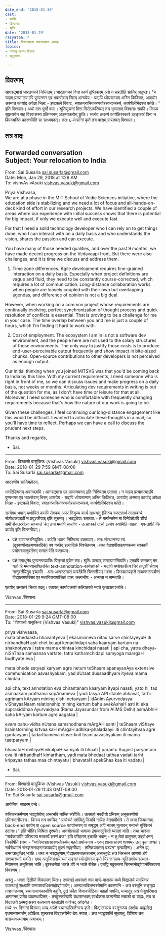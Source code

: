 ```yaml
---
date_end: '2018-01-30'
cast:
- सायिः
- विश्वासः
- श्रुतिः
date: '2018-01-29'
rasyataa: 4
title: विश्वासस्य भारतागमन आग्रहः
topics:
- नयन्तृ-भृत्य-विवादः
- सुसूचना

---
```


## विवरणम्
आगस्ट्मासे भारतगमनं चिन्तितम्। भारतागमनं विना कार्यं तृप्तिकरम् अग्रे न सरतीति सायिर् अतृप्तः। "न चाहम् प्रत्यागत्याऽपि पुण्यनगर एव भवत्सेवाम् चिरम् आश्रयेय - यद्यपि ध्येयसाम्यम् अस्ति किञ्चित्, आवयोर् अस्मात् कार्याद् अपेक्षा भिन्नाः - इष्टफले विवादः, स्वातन्त्र्यनियन्त्रणयोरसामञ्जस्यं, कार्यशैलीभेदश्च वर्तते। " इति विश्वासः। अधो दत्तः पूर्णो वादः। श्रुतिसूचनां विना तिरोऽकरिष्यत् तत्र भृत्यताम् विश्वासः सपदि। किञ्च सुप्रत्ययेन सह विश्वासस्य प्रतिगमनम् अङ्ग्यकरोच् छ्रुतिः। सत्येवं तत्क्षणं कार्यतिरस्कारे ऽहङ्कारं विना न किमप्यस्ति कारणमिति सा साध्ववदत्।  ततः ६-मासानां कृते तत्र वासम् प्रास्तवत् विश्वासः।

## तत्र वादः


Forwarded conversation  
Subject: Your relocation to India  
------------------------  

From: Sai Susarla <sai.susarla@gmail.com>  
Date: Mon, Jan 29, 2018 at 1:29 AM  
To: vishvAs vAsuki <vishvas.vasuki@gmail.com>  


Priya Vishvasa,  
We are at a phase in the MIT School of Vedic Sciences initiative, where the education side is stabilizing and we need a lot of focus and all-hands-on-deck kind of effort in our research projects. We have identified a couple of areas where our experience with initial success shows that there is potential for big impact, if only we execute well and execute fast.  

For that I need a solid technology developer who I can rely on to get things done, who I can interact with on a daily basis and who understands the vision, shares the passion and can execute.  

You have many of those needed qualities, and over the past 9 months, we have made decent progress on the Vedavaapi front. But there were also challenges, and it is time we discuss and address them.  

1) Time zone differences. Agile development requires fine-grained interaction on a daily basis. Especially when project definitions are vague and fluid, they need to be constantly course-corrected, which requires a lot of communication. Long-distance collaboration works when people are loosely coupled with their own but overlapping agendas, and difference of opinion is not a big deal.  

However, when working on a common project whose requirements are continually evolving, perfect synchronization of thought process and quick resolution of conflicts is essential. That is proving to be a challenge for me in your case. The time overlap between you and me is just a couple of hours, which I'm finding it hard to work with.  

2) Cost of employment. The ecosystem I am in is not a software dev environment, and the people here are not used to the salary structures of those environments. The only way to justify those costs is to produce end-user-perceivable output frequently and show impact in bite-sized chunks. Open-source contributions to other developers is not perceived as enough output.  

Our initial thinking when you joined MITSVS was that you'd be coming back to India by this time. With my current requirements, I need someone who is right in front of me, so we can discuss issues and make progress on a daily basis, not weeks or months. Articulating dev requirements in writing is out of the question for me, as I don't have time or leisure for that at all. Moreover, I need someone who is comfortable with frequently changing requirements because that's how the nature of our work is going to be.  

Given these challenges, I feel continuing our long-distance engagement like this would be difficult. I wanted to articulate these thoughts in a mail, so you'll have time to reflect. Perhaps we can have a call to discuss the prudent next steps.  

Thanks and regards,  
- Sai.  

----------  
From: विश्वासो वासुकिजः (Vishvas Vasuki) <vishvas.vasuki@gmail.com>  
Date: 2018-01-29 7:59 GMT-08:00  
To: Sai Susarla <sai.susarla@gmail.com>  


आदरणीय सायिमहोदय,  

भवदिङ्गितम् अवगच्छामि। आगस्ट्मास एव प्रत्यागमनम् इति निश्चितम् एतावत्। न चाहम् प्रत्यागत्याऽपि पुण्यनगर एव भवत्सेवाम् चिरम् आश्रयेय - यद्यपि ध्येयसाम्यम् अस्ति किञ्चित्, आवयोर् अस्मात् कार्याद् अपेक्षा भिन्नाः - इष्टफले विवादः, स्वातन्त्र्यनियन्त्रणयोरसामञ्जस्यं, कार्यशैलीभेदश्च वर्तते।  

सत्येवम् भवान् यथोचितं कमपि सेवकम् अपरं नियुज्य कार्यं साधयतु (किञ्च स्पष्टतार्थं तत्सम्बन्धे संशोधकपदवीं न प्रयुञ्जीयाद् इति सूचना)। भवद्ध्येयाः श्लाघ्याः - ते मार्गान्तरेण मां विनैवेतोऽपि शीघ्रं समीचीनतररीत्या साध्यन्ते चेत् तत्रा ममापि सन्तोषः - तत्साधको दासो ऽहमेव स्यामिति नाग्रहः। एवन्तर्ह्यग्रे किं कार्यम् इति चिन्तनीयम्।  

- पक्षे दासान्तरनियुक्तिः। कदेति भवता निश्चित्य वक्तव्यम्। ततः संस्थानस्य स्वं (दूरवाणीसङ्गणकादिकं) क्व गच्छेद् इत्यादिकं निश्चेतव्यम्। तथा वेदवापीसङ्गणकस्य स्वकार्ये प्रयोगस्यानुवर्तनम् सम्मतं वेति वक्तव्यम्।  

- पक्षे ममाधुनैव पुण्यनगरप्राप्तिः पितृभ्यां पुत्रेण सह। श्रुतिः पश्चाद् समाप्यागमिष्यति। एतदपि सम्मतम् मम यतो हि ममाप्यासक्तिरस्ति text-annotation-कार्यसाधने - यद्यपि यथोक्तरीत्य चिरं तादृशीं सेवाम् नानुवर्तयितुम् इच्छामि - अतः आगस्टमासं यावदेवेति चिन्तनीयम् भवता। किञ्चास्यकृते तावत्कालपर्यन्तं विद्यालयपरिसर एव मत्परिवारायोचितो वासः कल्पनीयः - अन्यथा न सम्भवति।  

एतयोर् अन्यतरं चित्वा वदतु। एतावत् कार्यावकाशं कल्पितवते भवते कृतज्ञताञ्जलिः।  

Vishvas /विश्वासः  


----------  
From: Sai Susarla <sai.susarla@gmail.com>  
Date: 2018-01-29 9:24 GMT-08:00  
To: "विश्वासो वासुकिजः (Vishvas Vasuki)" <vishvas.vasuki@gmail.com>  


priya vishvaasa,  
mata bhedaastu bhavantyeva | ekasminneva riitau sarve chintayeyuH iti nirbandhaH asti chet ko.api kenachidapi saha kaaryam kartum na shaknotyeva | tatra mama chintaa kinchidapi naasti | api cha, yatra dheya-niShThaa samaanaa vartate, tatra kathamchidapi samyoga maargaH budhyate eva |  

mata bhede satyapi karyam agre netum teShaam apanayanAya extensive communication aavashyakam, yad dUraat dussaadhyam ityeva mama chintaa |  

api cha, text annotation eva chirantanam kaaryam ityapi naasti, yato hi, tad asmaakam prathama sopAnameva | yadi tasya API stable abhavat, tarhi agrimam kAryam mining dishi netavyam | idAnIm Ayurvedasya viShayaaNaam relationship mining kartum bahu avakAshaH asti iti eka suprasiddhaa Ayurvaidyaa (Rama Jayasundar from AIIMS Delhi) asmAbhiH saha kAryam kartum agre aagataa |  

evam bahu-vidha nUtana samshodhana mArgAH santi | teShaam viShaye brainstorming krtvaa kaH mArgaH adhika-phaladaayii iti chintayitvaa agre gantavyam | tadarthameva close-knit team aavashyakam iti mama taatparyam |  

bhavataH dvitiiyaH vikalpaH samyak iti bhaati | parantu August paryantam eva iti nirbandhaH kimartham, yadi mata bhedaat tathaa vadati tarhi kripayaa tathaa maa chintayatu | bhavataH apekShaa kaa iti vadatu |  
- Sai.  


----------  
From: विश्वासो वासुकिजः (Vishvas Vasuki) <vishvas.vasuki@gmail.com>  
Date: 2018-01-29 11:43 GMT-08:00  
To: Sai Susarla <sai.susarla@gmail.com>  


आर्यमिश्र, सादरम् वन्दे।  

रुचिकरकर्मणाम् भवद्ध्येयेष्व् अन्तर्भावे नास्ति संशीतिः। उत्साहो भवदीयो ऽनिशम् अनुकरणीयो ऽभिनन्दनीयश्च। किञ्च तत्र क्वचिद् "अन्येभ्यो दर्शयितुं‌ किमपि नास्ति वेदवापीक्षेत्रे। ते त्वया क्रियमाणम् back-end कार्यम् वा open source कार्यान्तरम् वा समृद्धम् अपि नालम् मूल्यवन् मन्यन्ते भूरिवेतनं ददानाः।" इति भीतिर् मिश्रिता दृश्यते। अनयोत्साहो भावत्क ईषत्कलुशितो व्यग्रतां याति। तथा चास्याः "सर्वकार्याणि परित्यज्य मत्कार्यं शरणं व्रज" इति परिहारम् इच्छति भवान् - न तु तेषां दातॄणाम् उद्बोधनम् चिकीर्षति (यथा - "ध्वनिधाराप्रसारणसौकर्यम् महते प्रयोजनाय - एवम् ज्ञानप्रसारणं शक्यम्-  तत् कृतं पश्यत। सर्वत्रैधमानं संस्कृतसाङ्गणककार्यम् मुक्तं स्पृहणीयम् - तत्क्रियमाणम् पश्यत" इत्यादिना)। अनेन ह्य् उभयत्रातृप्तिर् भवति। तथा च भवद्दातॄणाम् विद्यालयचालकानाम् असन्तुष्टेः तत्र चिरन्तन आश्रयो ऽपि संशयास्पदो भवति। एवम् अतृप्तिसंशयाभ्यां सङ्गतस्योद्योगस्य कृते चिरन्तनप्राय-श्रुतिसंशोधनस्थान-नियमनम् अनुचितम् भाति। दूरस्थसेवा भारते ऽपि न भवते रोचेत। एतद्धि मदुक्तस्य चिरन्तनोद्योगानौचित्यस्य विवरणम्।  

अस्तु - भवता द्वितीयो विकल्पश् चितः। एवन्तर्ह्य् अवरपक्षे नाम मार्च्-मासस्य मध्ये विद्यालये सपरिवार उपस्थातुं शक्ष्यामि षण्मासावधिकसहोद्योगार्थम्। अस्याल्पविलम्बस्येमानि कारणानि - अत्र वस्तूनि सङ्गृह्य तत्रागन्तव्यम्, स्थानत्यागकार्याणि बहूनि, द्रुतं क्रीता विमानचीटिका महार्हा भवन्ति, मन्मातुर् अत्र फ़ेब्रुवरिमास आगमनम् प्रागेव व्यवस्थापितम् - तच्छुल्कस्यापि यथासम्भवम् सार्थकता कल्पनीया तन्नाशो वा ग्राह्यः, तत्र च विद्यालये ऽस्मद्वासस्य कल्पनाय कालोऽपि कश्चिद् अपेक्ष्येत।  
मध्ये १५ दिनानां विरामम् अप्य् अपेक्षे स्थानपरिवर्तनस्य कृते। विद्यालयस्य वस्तूनाञ्च (दर्शक-बाह्वादेर्) पृथगानयनार्थम् अपेक्षितः शुल्कश्च विद्यालयेनैव देयः स्यात्। अत्र भवदुपपत्तिं सूचयतु, विशिष्य तत्र वासव्यवस्थायाम् अबाधाम्।  

Vishvas /विश्वासः  


​  

